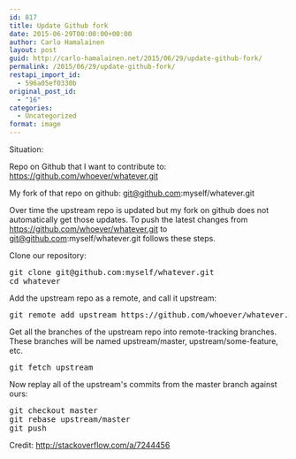 ```yaml
---
id: 817
title: Update Github fork
date: 2015-06-29T00:00:00+00:00
author: Carlo Hamalainen
layout: post
guid: http://carlo-hamalainen.net/2015/06/29/update-github-fork/
permalink: /2015/06/29/update-github-fork/
restapi_import_id:
  - 596a05ef0330b
original_post_id:
  - "16"
categories:
  - Uncategorized
format: image
---
```

Situation: 

Repo on Github that I want to contribute to: <a href="https://github.com/whoever/whatever.git" rel="nofollow">https://github.com/whoever/whatever.git</a>

My fork of that repo on github: git@github.com:myself/whatever.git

Over time the upstream repo is updated but my fork on github does not automatically get those updates. To push the latest changes from <a href="https://github.com/whoever/whatever.git" rel="nofollow">https://github.com/whoever/whatever.git</a> to <git@github.com>:myself/whatever.git follows these steps. 

Clone our repository: 

<pre>git clone git@github.com:myself/whatever.git
cd whatever
</pre>

Add the upstream repo as a remote, and call it upstream: 

<pre>git remote add upstream https://github.com/whoever/whatever.git
</pre>

Get all the branches of the upstream repo into remote-tracking branches. These branches will be named upstream/master, upstream/some-feature, etc. 

<pre>git fetch upstream
</pre>

Now replay all of the upstream's commits from the master branch against ours: 

<pre>git checkout master
git rebase upstream/master
git push
</pre>

Credit: <http://stackoverflow.com/a/7244456>